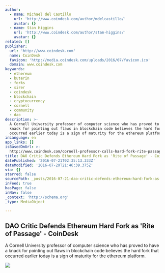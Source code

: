 ```yaml
---
author:
  - name: Michael del Castillo
    url: 'http://www.coindesk.com/author/mdelcastillo/'
    avatar: {}
  - name: Stan Higgins
    url: 'http://www.coindesk.com/author/stan-higgins/'
    avatar: {}
related: []
publisher:
  url: 'http://www.coindesk.com'
  name: CoinDesk
  favicon: 'http://media.coindesk.com/uploads/2016/07/favicon.ico'
  domain: www.coindesk.com
keywords:
  - ethereum
  - buterin
  - forks
  - sirer
  - coindesk
  - blockchain
  - cryptocurrency
  - cornell
  - community
  - dao
description: >-
  A Cornell University professor of computer science who has proved to have a
  knack for pointing out flaws in blockchain code believes the hard fork that
  occurred earlier today is a sign of maturity for the ethereum platform.
inLanguage: en
app_links: []
isBasedOnUrl: >-
  http://www.coindesk.com/cornell-professor-calls-hard-fork-rite-passage-ethereum/
title: DAO Critic Defends Ethereum Hard Fork as 'Rite of Passage' - CoinDesk
datePublished: '2016-07-21T02:35:13.333Z'
dateModified: '2016-07-20T21:46:39.375Z'
via: {}
starred: false
sourcePath: _posts/2016-07-21-dao-critic-defends-ethereum-hard-fork-as-rite-of-passage-.md
inFeed: true
hasPage: false
inNav: false
_context: 'http://schema.org'
_type: MediaObject

---
```

<article style=""><h1>DAO Critic Defends Ethereum Hard Fork as 'Rite of Passage' - CoinDesk</h1><p>A Cornell University professor of computer science who has proved to have a knack for pointing out flaws in blockchain code believes the hard fork that occurred earlier today is a sign of maturity for the ethereum platform.</p><img src="https://media.coindesk.com/uploads/2016/06/emin-gun-delcastillo-2-728x437.jpg" /></article>